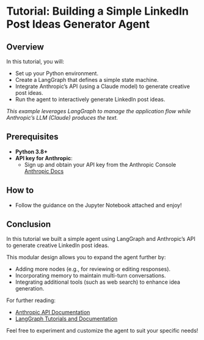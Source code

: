 # Tutorial: Building a Simple LinkedIn Post Ideas Generator Agent

## Overview

In this tutorial, you will:

- Set up your Python environment.
- Create a LangGraph that defines a simple state machine.
- Integrate Anthropic’s API (using a Claude model) to generate creative post ideas.
- Run the agent to interactively generate LinkedIn post ideas.

*This example leverages LangGraph to manage the application flow while Anthropic’s LLM (Claude) produces the text.*

## Prerequisites

- **Python 3.8+**
- **API key for Anthropic**:
  - Sign up and obtain your API key from the Anthropic Console [Anthropic Docs](https://docs.anthropic.com/en/api/getting-started)
 
## How to

- Follow the guidance on the Jupyter Notebook attached and enjoy!

## Conclusion

In this tutorial we built a simple agent using LangGraph and Anthropic’s API to generate creative LinkedIn post ideas.

This modular design allows you to expand the agent further by:
- Adding more nodes (e.g., for reviewing or editing responses).
- Incorporating memory to maintain multi-turn conversations.
- Integrating additional tools (such as web search) to enhance idea generation.

For further reading:
- [Anthropic API Documentation](https://docs.anthropic.com/en/home)
- [LangGraph Tutorials and Documentation](https://langchain-ai.github.io/langgraph/tutorials/)
  
Feel free to experiment and customize the agent to suit your specific needs!
